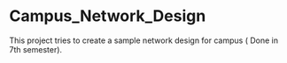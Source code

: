 # Campus_Network_Design
This project tries to create a sample network design for campus ( Done in 7th semester).
